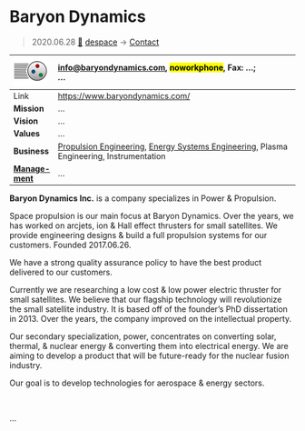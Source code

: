 # Baryon Dynamics
> 2020.06.28 [🚀](../index/index.md) [despace](index.md) → [Contact](contact.md)

|[![](f/con/b/baryon_dynamics_logo1_thumb.png)](f/con/b/baryon_dynamics_logo1.png)|<info@baryondynamics.com>, <mark>noworkphone</mark>, Fax: …;<br> *…*|
|:--|:--|
|Link|<https://www.baryondynamics.com/>|
|**Mission**|…|
|**Vision**|…|
|**Values**|…|
|**Business**|[Propulsion Engineering](ps.md), [Energy Systems Engineering](sps.md), Plasma Engineering, Instrumentation|
|**[Manage-<br>ment](mgmt.md)**|…|

**Baryon Dynamics Inc.** is a company specializes in Power & Propulsion.

Space propulsion is our main focus at Baryon Dynamics. Over the years, we has worked on arcjets, ion & Hall effect thrusters for small satellites.  We provide engineering designs & build a full propulsion systems for our customers. Founded 2017.06.26.

We have a strong quality assurance policy to have the best product delivered to our customers.

Currently we are researching a low cost & low power electric thruster for small satellites. We believe that our flagship technology will revolutionize the small satellite industry. It is based off of the founder’s PhD dissertation in 2013. Over the years, the company improved on the intellectual property.

Our secondary specialization, power, concentrates on converting solar, thermal, & nuclear energy & converting them into electrical energy. We are aiming to develop a product that will be future-ready for the nuclear fusion industry.

​Our goal is to develop technologies for aerospace & energy sectors.

<p style="page-break-after:always"> </p>

…
